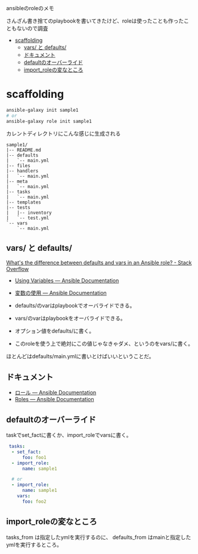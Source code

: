 ansibleのroleのメモ

さんざん書き捨てのplaybookを書いてきたけど、roleは使ったことも作ったこともないので調査

- [scaffolding](#scaffolding)
  - [vars/ と defaults/](#vars-と-defaults)
  - [ドキュメント](#ドキュメント)
  - [defaultのオーバーライド](#defaultのオーバーライド)
  - [import_roleの変なところ](#import_roleの変なところ)

# scaffolding

```sh
ansible-galaxy init sample1
# or
ansible-galaxy role init sample1
```

カレントディレクトリにこんな感じに生成される
```
sample1/
|-- README.md
|-- defaults
|   `-- main.yml
|-- files
|-- handlers
|   `-- main.yml
|-- meta
|   `-- main.yml
|-- tasks
|   `-- main.yml
|-- templates
|-- tests
|   |-- inventory
|   `-- test.yml
`-- vars
    `-- main.yml
```

## vars/ と defaults/

[What's the difference between defaults and vars in an Ansible role? - Stack Overflow](https://stackoverflow.com/questions/29127560/whats-the-difference-between-defaults-and-vars-in-an-ansible-role)


- [Using Variables — Ansible Documentation](https://docs.ansible.com/ansible/latest/user_guide/playbooks_variables.html#variable-precedence-where-should-i-put-a-variable)
- [変数の使用 — Ansible Documentation](https://docs.ansible.com/ansible/2.9_ja/user_guide/playbooks_variables.html#ansible-variable-precedence)

- defaults/のvarはplaybookでオーバライドできる。
- vars/のvarはplaybookをオーバライドできる。

- オプション値をdefaults/に書く。
- このroleを使う上で絶対にこの値じゃなきゃダメ、というのをvars/に書く。

ほとんどはdefaults/main.ymlに書いとけばいいということだ。

## ドキュメント

- [ロール — Ansible Documentation](https://docs.ansible.com/ansible/2.9_ja/user_guide/playbooks_reuse_roles.html)
- [Roles — Ansible Documentation](https://docs.ansible.com/ansible/latest/user_guide/playbooks_reuse_roles.html)

## defaultのオーバーライド

taskでset_factに書くか、import_roleでvarsに書く。

```yaml
 tasks:
  - set_fact:
      foo: foo1
  - import_role:
      name: sample1

  # or
  - import_role:
      name: sample1
    vars:
      foo: foo2
```

## import_roleの変なところ

tasks_from は指定したymlを実行するのに、
defaults_from はmainと指定したymlを実行するところ。